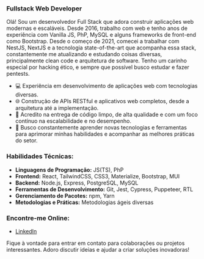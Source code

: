 ### Fullstack Web Developer

Olá! Sou um desenvolvedor Full Stack que adora construir aplicações web modernas e escaláveis. Desde 2016, trabalho com web e tenho anos de experiência com Vanilla JS, PhP, MySQL e alguns frameworks de front-end como Bootstrap. Desde o começo de 2021, comecei a trabalhar com NestJS, NextJS e a tecnologia state-of-the-art que acompanha essa stack, constantemente me atualizando e estudando coisas diversas, principalmente clean code e arquitetura de software. Tenho um carinho especial por hacking ético, e sempre que possível busco estudar e fazer pentests.

- 💻 Experiência em desenvolvimento de aplicações web com tecnologias diversas.
- 🌐 Construção de APIs RESTful e aplicativos web completos, desde a arquitetura até a implementação.
- 🚀 Acredito na entrega de código limpo, de alta qualidade e com um foco contínuo na escalabilidade e no desempenho.
- 🎯 Busco constantemente aprender novas tecnologias e ferramentas para aprimorar minhas habilidades e acompanhar as melhores práticas do setor.

### Habilidades Técnicas:

- **Linguagens de Programação:** JS(TS), PhP
- **Frontend:** React, TailwindCSS, CSS3, Materialize, Bootstrap, MUI
- **Backend:** Node.js, Express, PostgreSQL, MySQL
- **Ferramentas de Desenvolvimento:** Git, Jest, Cypress, Puppeteer, RTL
- **Gerenciamento de Pacotes:** npm, Yarn
- **Metodologias e Práticas:** Metodologias ágeis diversas

### Encontre-me Online:

- [LinkedIn](linkedin.com/in/mhsilveira)

Fique à vontade para entrar em contato para colaborações ou projetos interessantes. Adoro discutir ideias e ajudar a criar soluções inovadoras!
